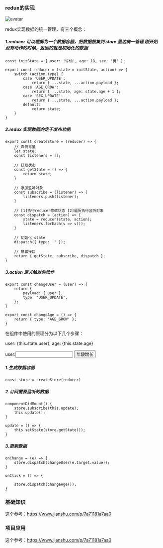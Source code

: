 ### redux的实现
![avatar](https://upload-images.jianshu.io/upload_images/6548744-df461a22f59ef7da.png?imageMogr2/auto-orient/strip%7CimageView2/2/w/800/format/webp)

redux实现数据的统一管理，有三个概念：

##### 1.reducer 可以理解为一个数据容器，把数据搜集到 store 里边统一管理  刚开始没有动作的时候，返回的就是初始化的数据

    const initState = { user: '许仙', age: 18, sex: '男' };

    export const reducer = (state = initState, action) => {
        switch (action.type) {
            case 'USER_UPDATE':
                return { ...state, ...action.payload };
            case 'AGE_GROW':
                return { ...state, age: state.age + 1 };
            case 'SEX_UPDATE':
                return { ...state, ...action.payload };
            default:
                return state;
        }
    }
    
##### 2.redux 实现数据的定于发布功能

    export const createStore = (reducer) => {
        // 声明常量
        let state;
        const listeners = [];

        // 获取状态
        const getState = () => {
            return state;
        }

        // 添加监听对象
        const subscribe = (listener) => {
            listeners.push(listener);
        }

        // [1]执行reducer修改状态 [2]遍历执行监听对象
        const dispatch = (action) => {
            state = reducer(state, action);
            listeners.forEach(v => v());
        }

        // 初始化 state
        dispatch({ type: '' });

        // 暴露接口
        return { getState, subscribe, dispatch };
    }

##### 3.action 定义触发的动作

    export const changeUser = (user) => {
        return {
            payload: { user },
            type: 'USER_UPDATE',
        };
    }

    export const changeAge = () => {
        return { type: 'AGE_GROW' };
    }

在组件中使用的原理分为以下几个步骤：

  <div className="welcome-container">
    <p>user: {this.state.user}, age: {this.state.age}</p>
    user:<input type="text" className="input" onChange={this.onChange} />
    <button className="btn" onClick={this.onClick}>年龄增长</button>
  </div>

##### 1.生成数据容器

    const store = createStore(reducer)
    
##### 2.订阅需要监听的数据

    componentDidMount() {
        store.subscribe(this.update);
        this.update();
    }
    
    update = () => {
        this.setState(store.getState());
    }

##### 3.更新数据

    onChange = (e) => {
        store.dispatch(changeUser(e.target.value));
    }

    onClick = () => {
        
        store.dispatch(changeAge());
    }

### 基础知识
这个参考：https://www.jianshu.com/p/7a71181a7aa0

### 项目应用
这个参考：https://www.jianshu.com/p/7a71181a7aa0

